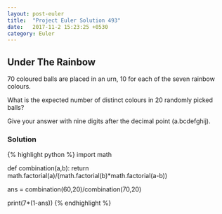 ```yaml
---
layout: post-euler
title:  "Project Euler Solution 493"
date:   2017-11-2 15:23:25 +0530
category: Euler
---
```


<h2>Under The Rainbow</h2>
<div><p>70 coloured balls are placed in an urn, 10 for each of the seven rainbow colours.</p><p>What is the expected number of distinct colours in 20 randomly picked balls?</p><p>Give your answer with nine digits after the decimal point (a.bcdefghij).</p></div>

### Solution

{% highlight python %}
import math

def combination(a,b):
	return math.factorial(a)/(math.factorial(b)*math.factorial(a-b))
	

ans = combination(60,20)/combination(70,20)

print(7*(1-ans))
{% endhighlight %}
